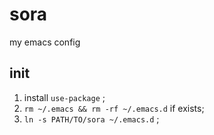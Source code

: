 # sora
my emacs config

## init
1. install `use-package` ;
2. `rm ~/.emacs && rm -rf ~/.emacs.d` if exists;
3. `ln -s PATH/TO/sora ~/.emacs.d` ;
